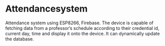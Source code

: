 # Attendancesystem

Attendance system using ESP8266, Firebase. The device is capable of
fetching data from a professor’s schedule according to their credential
id, current day, time and display it onto the device. It can dynamically
update the database.
